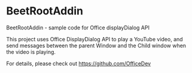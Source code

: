 # BeetRootAddin
BeetRootAddin - sample code for Office displayDialog API

This project uses Office DisplayDialog API to play a YouTube video, and send messages between the parent Window and the Child window when the video is playing.

For details, please check out https://github.com/OfficeDev



